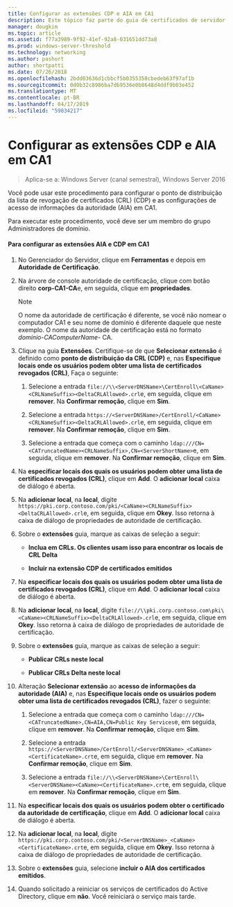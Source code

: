 ```yaml
---
title: Configurar as extensões CDP e AIA em CA1
description: Este tópico faz parte do guia de certificados de servidor de implantação para 802.1 X com fio e implantações sem fio
manager: dougkim
ms.topic: article
ms.assetid: f77a3989-9f92-41ef-92a8-031651dd73a8
ms.prod: windows-server-threshold
ms.technology: networking
ms.author: pashort
author: shortpatti
ms.date: 07/26/2018
ms.openlocfilehash: 2bdd03636d1cbbcf5b0355358cbedeb63f97af1b
ms.sourcegitcommit: 0d0b32c8986ba7db9536e0b8648d4ddf9b03e452
ms.translationtype: MT
ms.contentlocale: pt-BR
ms.lasthandoff: 04/17/2019
ms.locfileid: "59834217"
---
```

# <a name="configure-the-cdp-and-aia-extensions-on-ca1"></a>Configurar as extensões CDP e AIA em CA1

>Aplica-se a: Windows Server (canal semestral), Windows Server 2016

Você pode usar este procedimento para configurar o ponto de distribuição da lista de revogação de certificados (CRL) (CDP) e as configurações de acesso de informações da autoridade (AIA) em CA1.  
  
Para executar este procedimento, você deve ser um membro do grupo Administradores de domínio.  
  
#### <a name="to-configure-the-cdp-and-aia-extensions-on-ca1"></a>Para configurar as extensões AIA e CDP em CA1  
  
1.  No Gerenciador do Servidor, clique em **Ferramentas** e depois em **Autoridade de Certificação**.  
  
2.  Na árvore de console autoridade de certificação, clique com botão direito **corp-CA1-CA**e, em seguida, clique em **propriedades**.  
  
    > [!NOTE]  
    > O nome da autoridade de certificação é diferente, se você não nomear o computador CA1 e seu nome de domínio é diferente daquele que neste exemplo. O nome da autoridade de certificação está no formato *domínio*-*CAComputerName*- CA.  
  
3.  Clique na guia **Extensões**. Certifique-se de que **Selecionar extensão** é definido como **ponto de distribuição da CRL (CDP)** e, nas **Especifique locais onde os usuários podem obter uma lista de certificados revogados (CRL)**, Faça o seguinte:  
  
    1.  Selecione a entrada `file://\\<ServerDNSName>\CertEnroll\<CaName><CRLNameSuffix><DeltaCRLAllowed>.crl`e, em seguida, clique em **remover**. Na **Confirmar remoção**, clique em **Sim**.  
  
    2.  Selecione a entrada `https://<ServerDNSName>/CertEnroll/<CaName><CRLNameSuffix><DeltaCRLAllowed>.crl`e, em seguida, clique em **remover**. Na **Confirmar remoção**, clique em **Sim**.  
  
    3.  Selecione a entrada que começa com o caminho `ldap:///CN=<CATruncatedName><CRLNameSuffix>,CN=<ServerShortName>`e, em seguida, clique em **remover**. Na **Confirmar remoção**, clique em **Sim**.  
  
4.  Na **especificar locais dos quais os usuários podem obter uma lista de certificados revogados (CRL)**, clique em **Add**. O **adicionar local** caixa de diálogo é aberta.  
  
5.  Na **adicionar local**, na **local**, digite `https://pki.corp.contoso.com/pki/<CaName><CRLNameSuffix><DeltaCRLAllowed>.crl`e, em seguida, clique em **Okey**. Isso retorna à caixa de diálogo de propriedades de autoridade de certificação.  
  
6.  Sobre o **extensões** guia, marque as caixas de seleção a seguir:  
  
    -   **Inclua em CRLs. Os clientes usam isso para encontrar os locais de CRL Delta**  
  
    -   **Incluir na extensão CDP de certificados emitidos**  
  
7.  Na **especificar locais dos quais os usuários podem obter uma lista de certificados revogados (CRL)**, clique em **Add**. O **adicionar local** caixa de diálogo é aberta.  
  
8.  Na **adicionar local**, na **local**, digite `file://\\pki.corp.contoso.com\pki\<CaName><CRLNameSuffix><DeltaCRLAllowed>.crl`e, em seguida, clique em **Okey**. Isso retorna à caixa de diálogo de propriedades de autoridade de certificação.  
  
9. Sobre o **extensões** guia, marque as caixas de seleção a seguir:  
  
    -   **Publicar CRLs neste local**  
  
    -   **Publicar CRLs Delta neste local**  
  
10. Alteração **Selecionar extensão** ao **acesso de informações da autoridade (AIA)** e, nas **Especifique locais onde os usuários podem obter uma lista de certificados revogados (CRL)**, fazer o seguinte:  
  
    1.  Selecione a entrada que começa com o caminho `ldap:///CN=<CATruncatedName>,CN=AIA,CN=Public Key Services`e, em seguida, clique em **remover**. Na **Confirmar remoção**, clique em **Sim**.  
  
    2.  Selecione a entrada `https://<ServerDNSName>/CertEnroll/<ServerDNSName>_<CaName><CertificateName>.crt`e, em seguida, clique em **remover**. Na **Confirmar remoção**, clique em **Sim**.  
  
    3.  Selecione a entrada `file://\\<ServerDNSName>\CertEnroll\<ServerDNSName><CaName><CertificateName>.crt`e, em seguida, clique em **remover**. Na **Confirmar remoção**, clique em **Sim**.  
  
11. Na **especificar locais dos quais os usuários podem obter o certificado da autoridade de certificação**, clique em **Add**. O **adicionar local** caixa de diálogo é aberta.  
  
12. Na **adicionar local**, na **local**, digite `https://pki.corp.contoso.com/pki/<ServerDNSName>_<CaName><CertificateName>.crt`e, em seguida, clique em **Okey**. Isso retorna à caixa de diálogo de propriedades de autoridade de certificação.  
  
13. Sobre o **extensões** guia, selecione **incluir o AIA dos certificados emitidos**.  
  
14. Quando solicitado a reiniciar os serviços de certificados do Active Directory, clique em **não**. Você reiniciará o serviço mais tarde.  
  

